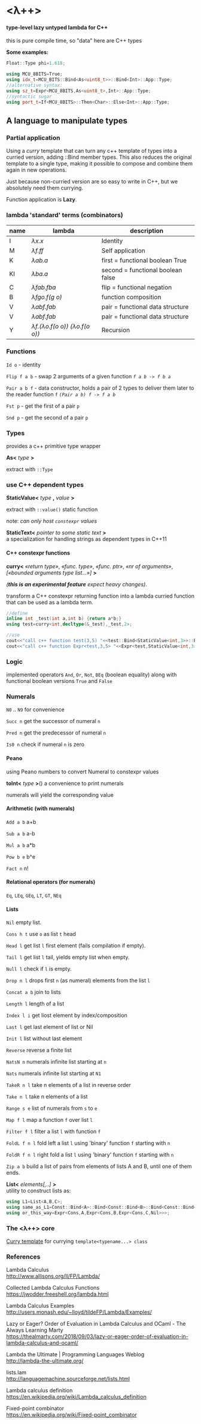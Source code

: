 # <λ++>
#### type-level lazy untyped lambda for C++

this is pure compile time, so "data" here are C++ types

**Some examples:**  
```c++
Float::Type phi=1.618;
```
```c++
using MCU_8BITS=True;
using idx_t=MCU_BITS::Bind<As<uint8_t>>::Bind<Int>::App::Type;
//alternative syntax:
using sz_t=Expr<MCU_8BITS,As<uint8_t>,Int>::App::Type;
//syntactic sugar
using port_t=If<MCU_8BITS>::Then<Char>::Else<Int>::App::Type;
```

## A language to manipulate types

### Partial application

Using a _curry_ template that can turn any c++ template of types into a curried version, adding ::Bind member types. This also reduces the original template to a single type, making it possible to compose and combine them again in new operations.

Just because non-curried version are so easy to write in C++, but we absolutely need them currying.

Function application is **Lazy**.

### lambda 'standard' terms (combinators)
|name|lambda|description|
|--- |--- |--- |
|I |_λx.x_ |Identity|
|M |_λf.ff_|Self application|
|K |_λab.a_|first = functional boolean True|
|KI |_λba.a_|second = functional boolean false|
|C |_λfab.fba_|flip = functional negation|
|B |_λfgo.f(g o)_|function composition|
|V |_λabf.fab_|pair = functional data structure|
|V |_λabf.fab_|pair = functional data structure|
|Y |_λf.(λo.f(o o)) (λo.f(o o))_ |Recursion|

### Functions

`Id o` - identity

`Flip f a b` - swap 2 arguments of a given function _`f a b -> f b a`_

`Pair a b f` - data constructor, holds a pair of 2 types to deliver them later to the reader function `f` _`(Pair a b) f -> f a b`_

`Fst p` - get the first of a pair `p`

`Snd p` - get the second of a pair `p`

### Types

provides a c++ primitive type wrapper

**As<** _type_ **>**

extract with `::Type`

### use C++ dependent types

**StaticValue<** _type_ **,** _value_ **>**

extract with `::value()` static function

note: _can only host `constexpr` values_

**StaticText<** _pointer to some static text_ **>**  
a specialization for handling strings as dependent types in C++11

#### C++ constexpr functions
**curry<** _«return type»_, _«func. type»_, _«func. ptr»_, _«nr of arguments»_, _[«bounded arguments type list...»]_ **>**

_(**this is an experimental feature** expect heavy changes)_.

transform a C++ constexpr returning function into a lambda curried function that can be used as a lambda term.

```c++
//define
inline int _test(int a,int b) {return a*b;}
using test=curry<int,decltype(&_test),_test,2>;

//use
cout<<"call c++ function test(3,5) "<<test::Bind<StaticValue<int,3>>::Bind<StaticValue<int,5>>::value()<<endl;
cout<<"call c++ function Expr<test,3,5> "<<Expr<test,StaticValue<int,3>,StaticValue<int,5>>::value()<<endl;
```

### Logic

implemented operators `And`, `Or`, `Not`, `BEq` (boolean equality) along with functional boolean versions `True` and `False`

### Numerals

`N0` .. `N9` for convenience

`Succ n` get the successor of numeral `n`

`Pred n` get the predecessor of numeral `n`

`Is0 n` check if numeral `n` is zero

#### Peano

using Peano numbers to convert Numeral to constexpr values

**toInt<** _type_ **>**() a convenience to print numerals

numerals will yield the corresponding value

#### Arithmetic (with numerals)

`Add a b` a+b

`Sub a b` a-b

`Mul a b` a*b

`Pow b e` b^e

`Fact n` n!

#### Relational operators (for numerals)

`Eq`, `LEq`, `GEq`, `LT`, `GT`, `NEq`

#### Lists

`Nil` empty list.

`Cons h t` use `o` as list `t` head

`Head l` get list `l` first element (fails compilation if empty).

`Tail l` get list `l` tail, yields empty list when empty.

`Null l` check if `l` is empty.

`Drop n l` drops first `n` (as numeral) elements from the list `l`

`Concat a b` join to lists

`Length l` length of a list

`Index l i` get liost element by index/composition

`Last l` get last element of list or Nil

`Init l` list without last element

`Reverse` reverse a finite list

`NatsN n` numerals infinite list starting at `n`

`Nats` numerals infinite list starting at `N1`

`TakeR n l` take n elements of a list in reverse order

`Take n l` take n elements of a list

`Range s e` list of numerals from `s` to `e`

`Map f l` map a function `f` over list `l`

`Filter f l` filter a list `l` with function `f`

`FoldL f n l` fold left a list `l` using 'binary' function `f` starting with `n`

`FoldR f n l` right fold a list `l` using 'binary' function `f` starting with `n`

`Zip a b` build a list of pairs from elements of lists A and B, until one of them ends.

**List<** _elements[,..]_ **>**  
utility to construct lists as:
```c++
using L1=List<A,B,C>;
using same_as_L1=Const::Bind<A>::Bind<Const::Bind<B>::Bind<Const::Bind<C>::Bind<Nil>>>;
using or_this_way=Expr<Cons,A,Expr<Cons,B,Expr<Cons,C,Nil>>>;
```

### The <λ++> core

[Curry template](https://gist.github.com/neu-rah/ad35d9c41c75c5eece704dfcf033fb62)
for currying `template<typename...> class`

### References

Lambda Calculus  
http://www.allisons.org/ll/FP/Lambda/

Collected Lambda Calculus Functions  
https://jwodder.freeshell.org/lambda.html

Lambda Calculus Examples  
http://users.monash.edu/~lloyd/tildeFP/Lambda/Examples/

Lazy or Eager? Order of Evaluation in Lambda Calculus and OCaml - The Always Learning Marty  
https://thealmarty.com/2018/09/03/lazy-or-eager-order-of-evaluation-in-lambda-calculus-and-ocaml/

Lambda the Ultimate | Programming Languages Weblog  
http://lambda-the-ultimate.org/

lists.lam  
http://languagemachine.sourceforge.net/lists.html

Lambda calculus definition  
https://en.wikipedia.org/wiki/Lambda_calculus_definition

Fixed-point combinator  
https://en.wikipedia.org/wiki/Fixed-point_combinator

